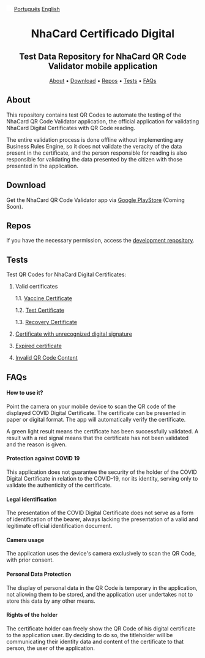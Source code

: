 ![alt text](assets/img/flags/globe.png) [<u>Português</u>](README.md) <u>English</u>
<h1 align="center">
 NhaCard Certificado Digital
</h1>
<h2 align="center">
 Test Data Repository for NhaCard QR Code Validator mobile application
</h2>

<p align="center">
  <a href="#about">About</a> •
  <a href="#download">Download</a> •
  <a href="#repos">Repos</a> •
  <a href="#tests">Tests</a> •
  <a href="#faqs">FAQs</a>
</p>

## About

This repository contains test QR Codes to automate the testing of the NhaCard QR Code Validator application, the official application for validating NhaCard Digital Certificates with QR Code reading.

The entire validation process is done offline without implementing any Business Rules Engine, so it does not validate the veracity of the data present in the certificate, and the person responsible for reading is also responsible for validating the data presented by the citizen with those presented in the application.

## Download

Get the NhaCard QR Code Validator app via [Google PlayStore]() (Coming Soon).

## Repos

If you have the necessary permission, access the [development repository](https://github.com/mobilesharks/nhacard-certificate-validator-android).

## Tests

Test QR Codes for NhaCard Digital Certificates:

1. Valid certificates

   1.1. [Vaccine Certificate](CV/1.3.0/1/1.1)

   1.2. [Test Certificate](CV/1.3.0/1/1.2)

   1.3. [Recovery Certificate](CV/1.3.0/1/1.3)

2. [Certificate with unrecognized digital signature](CV/1.3.0/2)

3. [Expired certificate](CV/1.3.0/3)

4. [Invalid QR Code Content](CV/1.3.0/4)

## FAQs

#### How to use it?
Point the camera on your mobile device to scan the QR code of the displayed COVID Digital Certificate. The certificate can be presented in paper or digital format.
The app will automatically verify the certificate.

A green light result means the certificate has been successfully validated.
A result with a red signal means that the certificate has not been validated and the reason is given.

#### Protection against COVID 19
This application does not guarantee the security of the holder of the COVID Digital Certificate in relation to the COVID-19, nor its identity, serving only to validate the authenticity of the certificate.

#### Legal identification
The presentation of the COVID Digital Certificate does not serve as a form of identification of the bearer, always lacking the presentation of a valid and legitimate official identification document.

#### Camera usage
The application uses the device's camera exclusively to scan the QR Code, with prior consent.

#### Personal Data Protection
The display of personal data in the QR Code is temporary in the application, not allowing them to be stored, and the application user undertakes not to store this data by any other means.

#### Rights of the holder
The certificate holder can freely show the QR Code of his digital certificate to the application user. By deciding to do so, the titleholder will be communicating their identity data and content of the certificate to that person, the user of the application.